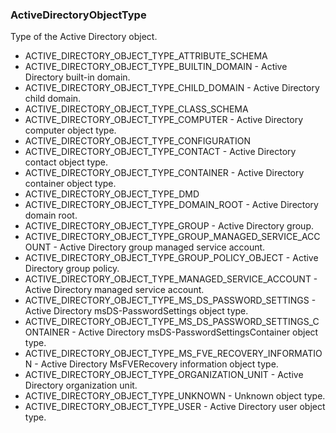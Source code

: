 ### ActiveDirectoryObjectType
Type of the Active Directory object.

- ACTIVE_DIRECTORY_OBJECT_TYPE_ATTRIBUTE_SCHEMA
- ACTIVE_DIRECTORY_OBJECT_TYPE_BUILTIN_DOMAIN - Active Directory built-in domain.
- ACTIVE_DIRECTORY_OBJECT_TYPE_CHILD_DOMAIN - Active Directory child domain.
- ACTIVE_DIRECTORY_OBJECT_TYPE_CLASS_SCHEMA
- ACTIVE_DIRECTORY_OBJECT_TYPE_COMPUTER - Active Directory computer object type.
- ACTIVE_DIRECTORY_OBJECT_TYPE_CONFIGURATION
- ACTIVE_DIRECTORY_OBJECT_TYPE_CONTACT - Active Directory contact object type.
- ACTIVE_DIRECTORY_OBJECT_TYPE_CONTAINER - Active Directory container object type.
- ACTIVE_DIRECTORY_OBJECT_TYPE_DMD
- ACTIVE_DIRECTORY_OBJECT_TYPE_DOMAIN_ROOT - Active Directory domain root.
- ACTIVE_DIRECTORY_OBJECT_TYPE_GROUP - Active Directory group.
- ACTIVE_DIRECTORY_OBJECT_TYPE_GROUP_MANAGED_SERVICE_ACCOUNT - Active Directory group managed service account.
- ACTIVE_DIRECTORY_OBJECT_TYPE_GROUP_POLICY_OBJECT - Active Directory group policy.
- ACTIVE_DIRECTORY_OBJECT_TYPE_MANAGED_SERVICE_ACCOUNT - Active Directory managed service account.
- ACTIVE_DIRECTORY_OBJECT_TYPE_MS_DS_PASSWORD_SETTINGS - Active Directory msDS-PasswordSettings object type.
- ACTIVE_DIRECTORY_OBJECT_TYPE_MS_DS_PASSWORD_SETTINGS_CONTAINER - Active Directory msDS-PasswordSettingsContainer object type.
- ACTIVE_DIRECTORY_OBJECT_TYPE_MS_FVE_RECOVERY_INFORMATION - Active Directory MsFVERecovery information object type.
- ACTIVE_DIRECTORY_OBJECT_TYPE_ORGANIZATION_UNIT - Active Directory organization unit.
- ACTIVE_DIRECTORY_OBJECT_TYPE_UNKNOWN - Unknown object type.
- ACTIVE_DIRECTORY_OBJECT_TYPE_USER - Active Directory user object type.

